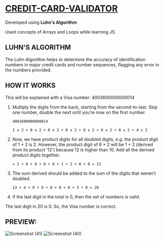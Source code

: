 # [CREDIT-CARD-VALIDATOR](https://ayush110404.github.io/CREDIT-CARD-VALIDATOR/)
Developed using **Luhn's Algorithm**

Used concepts of Arrays and Loops while learning JS.

## LUHN'S ALGORITHM
The Luhn Algorithm helps to determine the accuracy of identification numbers in major credit cards and number sequences, flagging any error in the numbers provided.  
## HOW IT WORKS
This will be explained with a Visa number: 4003600000000014

1. Multiply the digits from the back, starting from the second-to-last. Skip one number, double the next until you’re now on the first number. 

       4003600000000014

       1 x 2 + 0 x 2 + 0 x 2 + 0 x 2 + 0 x 2 + 6 x 2 + 0 x 2 + 4 x 2

2. Now, we have product digits for all doubled digits, e.g. the product digit of 1 × 2 is 2. However,  the product digit of 6 × 2 will be 1 + 2 (derived from its product '12') because 12 is higher than 10. Add all the derived product digits together. 

       = 2 + 0 + 0 + 0 + 0 + 1 + 2 + 0 + 8 = 13

3. The sum derived should be added to the sum of the digits that weren’t doubled. 

       13 + 4 + 0 + 0 + 0 + 0 + 0 + 3 + 0 = 20

4. If the last digit in the total is 0, then the set of numbers is valid.

The last digit in 20 is 0. So, the Visa number is correct.

## PREVIEW:

![Screenshot (41)](https://github.com/ayush110404/CREDIT-CARD-VALIDATOR/assets/114819135/b65d78bb-e440-47aa-bf39-0e0ec0cf60ff)
![Screenshot (40)](https://github.com/ayush110404/CREDIT-CARD-VALIDATOR/assets/114819135/592e17f2-f9a4-4cfe-bdf8-6e4d0d1d7a70)

